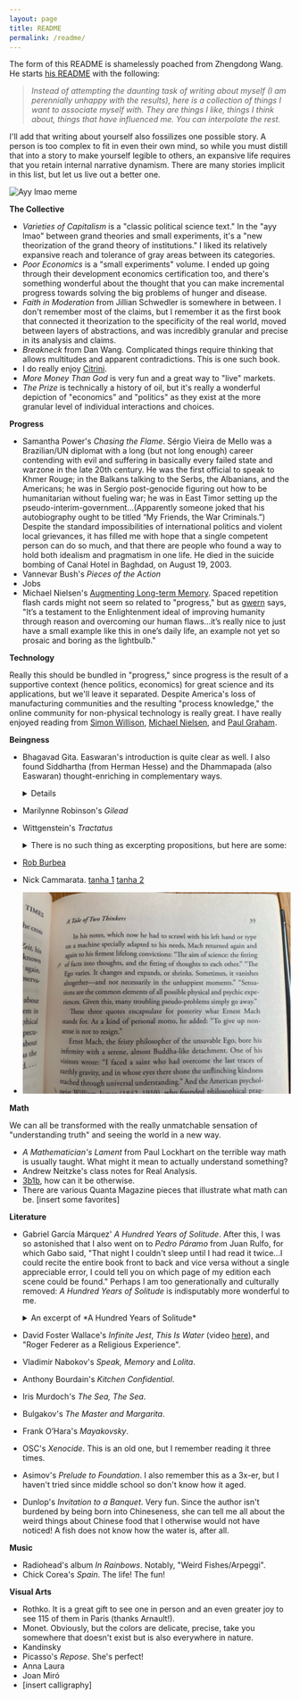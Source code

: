 ```yaml
---
layout: page
title: README
permalink: /readme/
---
```


The form of this README is shamelessly poached from Zhengdong Wang. He starts [his README](https://zhengdongwang.com/readme) with the following:

> *Instead of attempting the daunting task of writing about myself (I am perennially unhappy with the results), here is a collection of things I want to associate myself with. They are things I like, things I think about, things that have influenced me. You can interpolate the rest.*

I'll add that writing about yourself also fossilizes one possible story. A person is too complex to fit in even their own mind, so while you must distill that into a story to make yourself legible to others, an expansive life requires that you retain internal narrative dynamism. There are many stories implicit in this list, but let us live out a better one. 

![Ayy lmao meme](/assets/images/ayy-lmao.png)

**The Collective**
- *Varieties of Capitalism* is a "classic political science text." In the "ayy lmao" between grand theories and small experiments, it's a "new theorization of the grand theory of institutions." I liked its relatively expansive reach and tolerance of gray areas between its categories. 
- *Poor Economics* is a "small experiments" volume. I ended up going through their development economics certification too, and there's something wonderful about the thought that you can make incremental progress towards solving the big problems of hunger and disease. 
- *Faith in Moderation* from Jillian Schwedler is somewhere in between. I don't remember most of the claims, but I remember it as the first book that connected it theorization to the specificity of the real world, moved between layers of abstractions, and was incredibly granular and precise in its analysis and claims. 
- *Breakneck* from Dan Wang. Complicated things require thinking that allows multitudes and apparent contradictions. This is one such book.  
- I do really enjoy [Citrini](https://www.citriniresearch.com/). 
- *More Money Than God* is very fun and a great way to "live" markets.
- *The Prize* is technically a history of oil, but it's really a wonderful depiction of "economics" and "politics" as they exist at the more granular level of individual interactions and choices. 

**Progress**
- Samantha Power's *Chasing the Flame*. Sérgio Vieira de Mello was a Brazilian/UN diplomat with a long (but not long enough) career contending with evil and suffering in basically every failed state and warzone in the late 20th century. He was the first official to speak to Khmer Rouge; in the Balkans talking to the Serbs, the Albanians, and the Americans; he was in Sergio post-genocide figuring out how to be humanitarian without fueling war; he was in East Timor setting up the pseudo-interim-government...(Apparently someone joked that his autobiography ought to be titled “My Friends, the War Criminals.”) Despite the standard impossibilities of international politics and violent local grievances, it has filled me with hope that a single competent person can do so much, and that there are people who found a way to hold both idealism and pragmatism in one life. He died in the suicide bombing of Canal Hotel in Baghdad, on August 19, 2003. 
- Vannevar Bush's *Pieces of the Action* 
- Jobs
- Michael Nielsen's [Augmenting Long-term Memory](https://augmentingcognition.com/ltm.html). Spaced repetition flash cards might not seem so related to "progress," but as [gwern](https://gwern.net/spaced-repetition#where-was-i-going-with-this) says, "It’s a testament to the Enlightenment ideal of improving humanity through reason and overcoming our human flaws...it’s really nice to just have a small example like this in one’s daily life, an example not yet so prosaic and boring as the lightbulb." 

**Technology** 

Really this should be bundled in "progress," since progress is the result of a supportive context (hence politics, economics) for great science and its applications, but we'll leave it separated. Despite America's loss of manufacturing communities and the resulting "process knowledge," the online community for non-physical technology is really great. I have really enjoyed reading from [Simon Willison](https://simonwillison.net/), [Michael Nielsen](https://michaelnielsen.org/), and [Paul Graham](https://paulgraham.com/worked.html).

**Beingness**

- Bhagavad Gita. Easwaran's introduction is quite clear as well. I also found Siddhartha (from Herman Hesse) and the Dhammapada (also Easwaran) thought-enriching in complementary ways. 
  <details> 
    Right understanding is seeing life as it is. In the midst of change, where is there a place to stand firm? Where is there anything to have and hold? To know that happiness cannot come from anything outside, and that all things that come into being have to pass away: this is right understanding, the beginning of wisdom.
  </details>
- Marilynne Robinson's *Gilead*
- Wittgenstein's *Tractatus* 
  <details>
  <summary>There is no such thing as excerpting propositions, but here are some: </summary>
  
  > *5.6 The limits of my language mean the limits of my world.*
  

  > *6.5 When an answer cannot be stated, neither can the question be stated.*
  >> *There is no such thing as the riddle.*
  >> *If a question can be posed at all, then it can also be answered.*

  > *6.521 The solution to the problem of life is found in the vanishing of the problem.*
  >> *(Is this not the reason why those to whom the meaning of life became clear after prolonged doubt, could not then say in what this meaning consisted?)*

  > *6.522 There is, though, the ineffable.*
  >> *This shows itself, it is the mystical.*
  </details>
- [Rob Burbea](https://www.youtube.com/watch?v=n03ZNoO-_p0&list=PLO6hhaAzLmipGYeeZCr-Cn_YuJj_XgUat&ab_channel=RobBurbeaTalks)
- Nick Cammarata. [tanha 1](https://x.com/nickcammarata/status/1566589893136064512) [tanha 2](https://x.com/nickcammarata/status/1649952823843463168)
- ![Exact Thinking in Demented Times](image.png)

**Math** 

We can all be transformed with the really unmatchable sensation of "understanding truth" and seeing the world in a new way. 
- *A Mathematician's Lament* from Paul Lockhart on the terrible way math is usually taught. What might it mean to actually understand something? 
- Andrew Neitzke's class notes for Real Analysis. 
- [3b1b](https://www.youtube.com/c/3blue1brown), how can it be otherwise. 
- There are various Quanta Magazine pieces that illustrate what math can be. [insert some favorites]

**Literature**
- Gabriel García Márquez' *A Hundred Years of Solitude*. After this, I was so astonished that I also went on to *Pedro Páramo* from Juan Rulfo, for which Gabo said, "That night I couldn't sleep until I had read it twice...I could recite the entire book front to back and vice versa without a single appreciable error, I could tell you on which page of my edition each scene could be found." Perhaps I am too generationally and culturally removed: *A Hundred Years of Solitude* is indisputably more wonderful to me.  
  <details>
  <summary>An excerpt of *A Hundred Years of Solitude*</summary>
  
  Before them, surrounded by ferns and palm trees, white and powdery in the silent morning light, was an enormous Spanish galleon. Tilted slightly to the starboard, it had hanging from its intact masts the dirty rags of its sails in the midst of its rigging, which was adorned with orchids. The hull, covered with an armor of petrified barnacles and soft moss, was firmly fastened into a surface of stones. The whole structure seemed to occupy its own space, one of solitude and oblivion, protected from the vices of time and the habits of the birds. Inside, where the expeditionaries explored with careful intent, there was nothing but a thick forest of flowers.
  </details>
- David Foster Wallace's *Infinite Jest*, *This Is Water* (video [here](https://www.youtube.com/watch?v=5tIk4IOOeco)), and "Roger Federer as a Religious Experience".
- Vladimir Nabokov's *Speak, Memory* and *Lolita*. 
- Anthony Bourdain's *Kitchen Confidential*. 
- Iris Murdoch's *The Sea, The Sea*. 
- Bulgakov's *The Master and Margarita*. 
- Frank O’Hara's *Mayakovsky*. 
- OSC's *Xenocide*. This is an old one, but I remember reading it three times. 
- Asimov's *Prelude to Foundation*. I also remember this as a 3x-er, but I haven't tried since middle school so don't know how it aged. 
- Dunlop's *Invitation to a Banquet*. Very fun. Since the author isn't burdened by being born into Chineseness, she can tell me all about the weird things about Chinese food that I otherwise would not have noticed! A fish does not know how the water is, after all. 

**Music**
- Radiohead's album *In Rainbows*. Notably, "Weird Fishes/Arpeggi".
- Chick Corea's *Spain*. The life! The fun!

**Visual Arts**
- Rothko. It is a great gift to see one in person and an even greater joy to see 115 of them in Paris (thanks Arnault!). 
- Monet. Obviously, but the colors are delicate, precise, take you somewhere that doesn't exist but is also everywhere in nature. 
- Kandinsky
- Picasso's *Repose*. She's perfect!
- Anna Laura 
- Joan Miró
- [insert calligraphy]